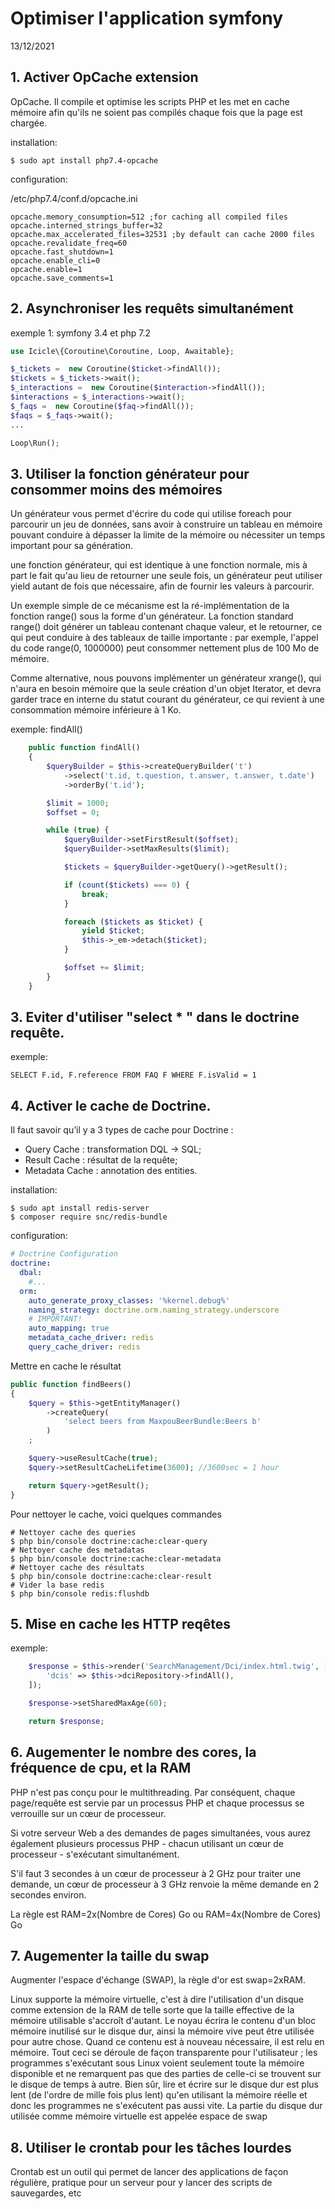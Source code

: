 Optimiser l'application symfony
===============================

13/12/2021

## 1. Activer OpCache extension

OpCache. Il compile et optimise les scripts PHP et les met en cache mémoire afin qu'ils ne soient pas compilés chaque fois que la page est chargée.

installation: 

	$ sudo apt install php7.4-opcache

configuration: 

/etc/php7.4/conf.d/opcache.ini 

```
opcache.memory_consumption=512 ;for caching all compiled files
opcache.interned_strings_buffer=32
opcache.max_accelerated_files=32531 ;by default can cache 2000 files
opcache.revalidate_freq=60
opcache.fast_shutdown=1
opcache.enable_cli=0
opcache.enable=1
opcache.save_comments=1
```

## 2. Asynchroniser les requêts simultanément

exemple 1: symfony 3.4 et php 7.2

```php
use Icicle\{Coroutine\Coroutine, Loop, Awaitable};

$_tickets =  new Coroutine($ticket->findAll());
$tickets = $_tickets->wait();
$_interactions =  new Coroutine($interaction->findAll());
$interactions = $_interactions->wait();
$_faqs =  new Coroutine($faq->findAll());
$faqs = $_faqs->wait();
...

Loop\Run();
```

## 3. Utiliser la fonction générateur pour consommer moins des mémoires

Un générateur vous permet d'écrire du code qui utilise foreach pour parcourir un jeu de données, sans avoir à construire un tableau en mémoire pouvant conduire à dépasser la limite de la mémoire ou nécessiter un temps important pour sa génération.

une fonction générateur, qui est identique à une fonction normale, mis à part le fait qu'au lieu de retourner une seule fois, un générateur peut utiliser yield autant de fois que nécessaire, afin de fournir les valeurs à parcourir.

Un exemple simple de ce mécanisme est la ré-implémentation de la fonction range() sous la forme d'un générateur. La fonction standard range() doit générer un tableau contenant chaque valeur, et le retourner, ce qui peut conduire à des tableaux de taille importante : par exemple, l'appel du code range(0, 1000000) peut consommer nettement plus de 100 Mo de mémoire.

Comme alternative, nous pouvons implémenter un générateur xrange(), qui n'aura en besoin mémoire que la seule création d'un objet Iterator, et devra garder trace en interne du statut courant du générateur, ce qui revient à une consommation mémoire inférieure à 1 Ko.

exemple: findAll() 

```php
    public function findAll()
    {
        $queryBuilder = $this->createQueryBuilder('t')
            ->select('t.id, t.question, t.answer, t.answer, t.date')
            ->orderBy('t.id');

        $limit = 1000;
        $offset = 0;

        while (true) {
            $queryBuilder->setFirstResult($offset);
            $queryBuilder->setMaxResults($limit);

            $tickets = $queryBuilder->getQuery()->getResult();

            if (count($tickets) === 0) {
                break;
            }

            foreach ($tickets as $ticket) {
                yield $ticket;
                $this->_em->detach($ticket);
            }

            $offset += $limit;
        }
    } 
```

## 3. Eviter d'utiliser "select * " dans le doctrine requête.

exemple: 

	SELECT F.id, F.reference FROM FAQ F WHERE F.isValid = 1

## 4. Activer le cache de Doctrine.

Il faut savoir qu’il y a 3 types de cache pour Doctrine :

- Query Cache : transformation DQL -> SQL;
- Result Cache : résultat de la requête;
- Metadata Cache : annotation des entities.

installation: 

    $ sudo apt install redis-server
    $ composer require snc/redis-bundle

configuration: 

```yaml
# Doctrine Configuration
doctrine:
  dbal:
    #...
  orm:
    auto_generate_proxy_classes: '%kernel.debug%'
    naming_strategy: doctrine.orm.naming_strategy.underscore
    # IMPORTANT!
    auto_mapping: true
    metadata_cache_driver: redis
    query_cache_driver: redis

```

Mettre en cache le résultat

```php
public function findBeers()
{
    $query = $this->getEntityManager()
        ->createQuery(
            'select beers from MaxpouBeerBundle:Beers b'
        )
    ;

    $query->useResultCache(true);
    $query->setResultCacheLifetime(3600); //3600sec = 1 hour

    return $query->getResult();
}
```

Pour nettoyer le cache, voici quelques commandes 

    # Nettoyer cache des queries
    $ php bin/console doctrine:cache:clear-query
    # Nettoyer cache des metadatas
    $ php bin/console doctrine:cache:clear-metadata
    # Nettoyer cache des résultats
    $ php bin/console doctrine:cache:clear-result
    # Vider la base redis
    $ php bin/console redis:flushdb

## 5. Mise en cache les HTTP reqêtes

exemple: 

```php
    $response = $this->render('SearchManagement/Dci/index.html.twig', [
        'dcis' => $this->dciRepository->findAll(),
    ]);

    $response->setSharedMaxAge(60);

    return $response;
```

## 6. Augementer le nombre des cores, la fréquence de cpu, et la RAM

PHP n'est pas conçu pour le multithreading. Par conséquent, chaque page/requête est servie par un processus PHP et chaque processus se verrouille sur un cœur de processeur.

Si votre serveur Web a des demandes de pages simultanées, vous aurez également plusieurs processus PHP - chacun utilisant un cœur de processeur - s'exécutant simultanément.

S'il faut 3 secondes à un cœur de processeur à 2 GHz pour traiter une demande, un cœur de processeur à 3 GHz renvoie la même demande en 2 secondes environ.

La règle est RAM=2x(Nombre de Cores) Go ou RAM=4x(Nombre de Cores) Go

## 7. Augementer la taille du swap 

Augmenter l'espace d'échange (SWAP), la règle d'or est swap=2xRAM.

Linux supporte la mémoire virtuelle, c'est à dire l'utilisation d'un disque comme extension de la RAM de telle sorte que la taille effective de la mémoire utilisable s'accroît d'autant. Le noyau écrira le contenu d'un bloc mémoire inutilisé sur le disque dur, ainsi la mémoire vive peut être utilisée pour autre chose. Quand ce contenu est à nouveau nécessaire, il est relu en mémoire. Tout ceci se déroule de façon transparente pour l'utilisateur ; les programmes s'exécutant sous Linux voient seulement toute la mémoire disponible et ne remarquent pas que des parties de celle-ci se trouvent sur le disque de temps à autre. Bien sûr, lire et écrire sur le disque dur est plus lent (de l'ordre de mille fois plus lent) qu'en utilisant la mémoire réelle et donc les programmes ne s'exécutent pas aussi vite. La partie du disque dur utilisée comme mémoire virtuelle est appelée espace de swap

## 8. Utiliser le crontab pour les tâches lourdes

Crontab est un outil qui permet de lancer des applications de façon régulière, pratique pour un serveur pour y lancer des scripts de sauvegardes, etc